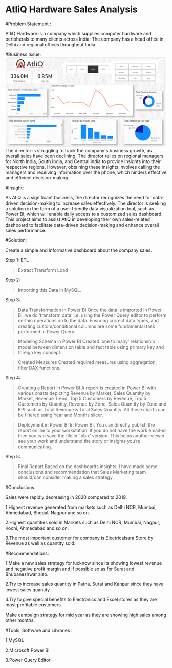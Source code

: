 # AtliQ Hardware Sales Analysis

#Problem Statement :

AtliQ Hardware is a company which supplies computer hardware and peripherals to many clients across India;
The company has a head office in Delhi and regional offices throughout India.

#Business Issue:
![alt text](Analysis_2019.png)
The director is struggling to track the company's business growth, as overall sales have been declining. The director relies on regional managers for North India, South India, and Central India to provide insights into their respective regions. However, obtaining these insights involves calling the managers and receiving information over the phone, which hinders effective and efficient decision-making.

#Insight:

As AtiQ is a significant business, the director recognizes the need for data-driven decision-making to increase sales effectively. The director is seeking a solution in the form of a user-friendly data visualization tool, such as Power BI, which will enable daily access to a customized sales dashboard. This project aims to assist AtiQ in developing their own sales-related dashboard to facilitate data-driven decision-making and enhance overall sales performance.

#Solution:

Create a simple and informative dashboard about the company sales.

Step 1:
ETL 
>Extract
>Transform
>Load

Step 2:
>Importing this Data in MySQL.

Step 3:
>Data Transformation in Power BI
Once the data is imported in Power BI, we do ‘transform data’ i.e. using the Power Query editor to perform certain operations on to the data. Ensuring correct data types, and creating custom/conditional columns are some fundamental task performed in Power Query.

>Modeling Schema in Power BI
Created 'one to many' relationship model between dimension table and fact table using primary key and foreign key concept.

>Created Measures
Created required measures using aggregation, filter DAX functions.

Step 4:
>Creating a Report in Power BI
A report is created in Power BI with various charts depicting Revenue by Market, Sales Quantity by Market, Revenue Trend, Top 5 Customers by Revenue, Top 5 Customers by Quantity, Revenue by Zone, Sales Quantity by Zone and KPI such as Total Revenue & Total Sales Quantity. All these charts can be filtered using Year and Months slicer.

>Deployment in Power BI
In Power BI, You can directly publish the report online to your workstation. If you do not have the work email-id then you can save the file in ‘.pbix’ version. This helps another viewer see your work and understand the story or insights you’re communicating.

Step 5:
>Final Report
Based on the dashboards insights, I have made some conclusions and recommendation that Sales Marketing team should/can consider making a sales strategy.

#Conclusions:

Sales were rapidly decreasing in 2020 compared to 2019.

1.Highest revenue generated from markets such as Delhi NCR, Mumbai, Ahmedabad, Bhopal, Nagpur and so on.

2.Highest quantities sold in Markets such as Delhi NCR, Mumbai, Nagpur, Kochi, Ahmedabad and so on.

3.The most important customer for company is Electricalsara Store by Revenue as well as quantity sold.


#Recommendations:

1.Make a new sales strategy for lucknow since its showing lowest revenue and negative profit margin and if possible so as for Surat and Bhubaneshwar also.

2.Try to increase sales quantity in Patna, Surat and Kanpur since they have lowest sales quantity.

3.Try to give special benefits to Electronics and Excel stores as they are most profitable customers.

Make campaign strategy for mid year as they are showing high sales among other months.

#Tools, Software and Libraries :

1.MySQL

2.Microsoft Power BI

3.Power Query Editor

